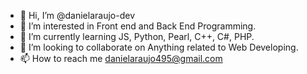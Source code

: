 - 👋 Hi, I’m @danielaraujo-dev
- 👀 I’m interested in Front end and Back End Programming.
- 🌱 I’m currently learning JS, Python, Pearl, C++, C#, PHP.
- 💞️ I’m looking to collaborate on Anything related to Web Developing.
- 📫 How to reach me danielaraujo495@gmail.com

<!---
danielaraujo-dev/danielaraujo-dev is a ✨ special ✨ repository because its `README.md` (this file) appears on your GitHub profile.
You can click the Preview link to take a look at your changes.
--->
